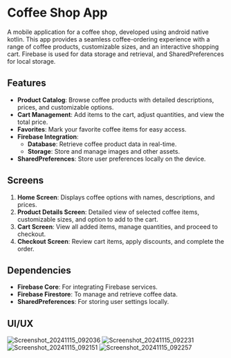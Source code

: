 # Coffee Shop App

A mobile application for a coffee shop, developed using android native kotlin. This app provides a seamless coffee-ordering experience with a range of coffee products, customizable sizes, and an interactive shopping cart. Firebase is used for data storage and retrieval, and SharedPreferences for local storage.

## Features

- **Product Catalog**: Browse coffee products with detailed descriptions, prices, and customizable options.
- **Cart Management**: Add items to the cart, adjust quantities, and view the total price.
- **Favorites**: Mark your favorite coffee items for easy access.
- **Firebase Integration**: 
  - **Database**: Retrieve coffee product data in real-time.
  - **Storage**: Store and manage images and other assets.
- **SharedPreferences**: Store user preferences locally on the device.

## Screens

1. **Home Screen**: Displays coffee options with names, descriptions, and prices.
2. **Product Details Screen**: Detailed view of selected coffee items, customizable sizes, and option to add to the cart.
3. **Cart Screen**: View all added items, manage quantities, and proceed to checkout.
4. **Checkout Screen**: Review cart items, apply discounts, and complete the order.

## Dependencies

- **Firebase Core**: For integrating Firebase services.
- **Firebase Firestore**: To manage and retrieve coffee data.
- **SharedPreferences**: For storing user settings locally.
  

## UI/UX
![Screenshot_20241115_092036](https://github.com/user-attachments/assets/796bc6fc-91f0-4dc3-90b2-9187852ab00c)
![Screenshot_20241115_092231](https://github.com/user-attachments/assets/976b7321-b189-46b9-b8db-a902d4e1a354)
![Screenshot_20241115_092151](https://github.com/user-attachments/assets/6be5ca33-e366-4006-b2a3-54f33b7ad05a)
![Screenshot_20241115_092257](https://github.com/user-attachments/assets/b4af5597-d5be-4e22-ab02-af5ee5b12b54)
